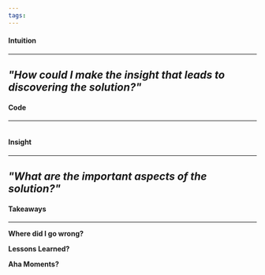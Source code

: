 ```yaml
---
tags:
---
```

#### Intuition
---
_"How could I make the insight that leads to discovering the solution?"_
- 

#### Code
---

```python


```

#### Insight  
---
_"What are the important aspects of the solution?"_
- 

#### Takeaways
---
**Where did I go wrong?**

**Lessons Learned?**

**Aha Moments?**
